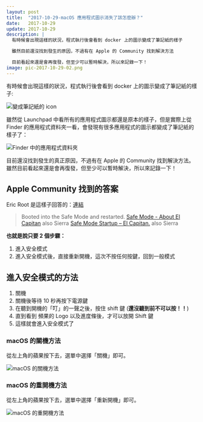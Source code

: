 ```yaml
---
layout: post
title:  "2017-10-29-macOS 應用程式圖示消失了該怎麼辦？"
date:   2017-10-29
update: 2017-10-29
description: |
  有時候會出現這樣的狀況，程式執行後會看到 docker 上的圖示變成了筆記紙的樣子

  雖然目前還沒找到發生的原因，不過有在 Apple 的 Community 找到解決方法

  目前看起來還是會再復發，但至少可以暫時解決，所以來記錄一下！
image: pic-2017-10-29-02.png
---
```

有時候會出現這樣的狀況，程式執行後會看到 docker 上的圖示變成了筆記紙的樣子:

![變成筆記紙的 icon]({{site.imgurl}}/pic-2017-10-29-01.png)

雖然從 Launchpad 中看所有的應用程式圖示都還是原本的樣子，但是實際上從 Finder 的應用程式資料夾一看，會發現有很多應用程式的圖示都變成了筆記紙的樣子了：

![Finder 中的應用程式資料夾]({{site.imgurl}}/pic-2017-10-29-02.png)

目前還沒找到發生的真正原因，不過有在 Apple 的 Community 找到解決方法。
雖然目前看起來還是會再復發，但至少可以暫時解決，所以來記錄一下！

## Apple Community 找到的答案

Eric Root 是這樣子回答的：[連結](https://discussions.apple.com/message/32435829#32435829)

> Booted into the Safe Mode and restarted.
> [Safe Mode - About El Capitan](https://support.apple.com/kb/PH22046?viewlocale=en_US&locale=en_US)   also Sierra
> [Safe Mode Startup – El Capitan.](https://support.apple.com/kb/PH21875?viewlocale=en_US&locale=en_US)          also Sierra

**也就是說只要 2 個步驟：**

1. 進入安全模式
1. 進入安全模式後，直接重新開機，這次不按任何按鍵，回到一般模式

## 進入安全模式的方法

1. 關機
1. 關機後等待 10 秒再按下電源鍵
1. 在聽到開機的「叮」的一聲之後，按住 shift 鍵 (**還沒聽到前不可以按！！**)
1. 直到看到 頻果的 Logo 以及進度條後，才可以放開 Shift 鍵
1. 這樣就會進入安全模式了

### macOS 的關機方法

從左上角的蘋果按下去，選單中選擇「關機」即可。

![macOS 的關機方法]({{site.imgurl}}/mac-how-to/shutdown-from-menu.png)

### macOS 的重開機方法

從左上角的蘋果按下去，選單中選擇「重新開機」即可。

![macOS 的重開機方法]({{site.imgurl}}/mac-how-to/reboot-from-menu.png)
